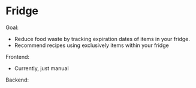 # Fridge
Goal: 
- Reduce food waste by tracking expiration dates of items in your fridge.
- Recommend recipes using exclusively items within your fridge

Frontend:
- Currently, just manual

Backend:
